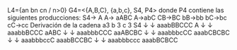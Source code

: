 L4={an
 bn
 cn / n>0}
G4=<{A,B,C}, {a,b,c}, S4, P4>
donde P4 contiene las siguientes producciones:
S4→ A
A→ aABC
A→abC
CB→BC
bB→bb
bC→bc
cC→cc
Derivación de la cadena a3
b
3
c
3
S4 ↓
↓ aaabBBCCC
A ↓
↓ aaabbBCCC
aABC ↓
↓ aaabbbCCC
aaABCBC ↓
↓ aaabbbcCC
aaabCBCBC ↓
↓ aaabbbccC
aaabBCCBC ↓
↓ aaabbbccc
aaabBCBCC 
